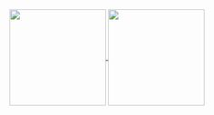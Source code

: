 <a href="https://github.com/rosineygp">
  <img align="center" height="170px" src="https://github-readme-stats.vercel.app/api?username=rosineygp&include_all_commits=true&show_icons=true&count_private=true&disable_animations=true" />
</a>
<a href="https://github.com/rosineygp">
  <img align="center" height="170px" src="https://github-readme-stats.vercel.app/api/top-langs/?username=rosineygp&layout=compact&show_icons=true&count_private=true&disable_animations=true" />
</a>
